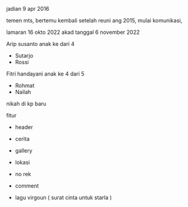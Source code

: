 jadian 9 apr 2016

temen mts,  bertemu kembali setelah reuni ang 2015,
mulai komunikasi, 

lamaran 16 okto 2022
akad tanggal 6 november 2022


Arip susanto anak ke dari 4 
- Sutarjo
- Rossi

Fitri handayani anak ke 4 dari 5
- Rohmat
- Nailah

nikah di kp baru

fitur 
- header
- cerita
- gallery
- lokasi
- no rek
- comment

- lagu virgoun ( surat cinta untuk starla )
